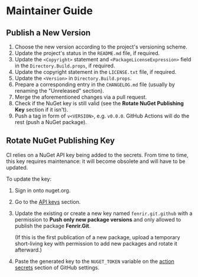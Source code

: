 <!--
SPDX-FileCopyrightText: 2024-2025 Friedrich von Never <friedrich@fornever.me>

SPDX-License-Identifier: MIT
-->

Maintainer Guide
================

Publish a New Version
---------------------
1. Choose the new version according to the project's versioning scheme.
2. Update the project's status in the `README.md` file, if required.
3. Update the `<Copyright>` statement and `<PackageLicenseExpression>` field in the `Directory.Build.props`, if required.
4. Update the copyright statement in the `LICENSE.txt` file, if required.
5. Update the `<Version>` in `Directory.Build.props`.
6. Prepare a corresponding entry in the `CHANGELOG.md` file (usually by renaming the "Unreleased" section).
7. Merge the aforementioned changes via a pull request.
8. Check if the NuGet key is still valid (see the **Rotate NuGet Publishing Key** section if it isn't).
9. Push a tag in form of `v<VERSION>`, e.g. `v0.0.0`. GitHub Actions will do the rest (push a NuGet package).

Rotate NuGet Publishing Key
---------------------------
CI relies on a NuGet API key being added to the secrets.
From time to time, this key requires maintenance: it will become obsolete and will have to be updated.

To update the key:

1. Sign in onto nuget.org.
2. Go to the [API keys][nuget.api-keys] section.
3. Update the existing or create a new key named `fenrir.git.github` with a permission to **Push only new package versions** and only allowed to publish the package **Fenrir.Git**.

   (If this is the first publication of a new package,
   upload a temporary short-living key with permission to add new packages and rotate it afterward.)
4. Paste the generated key to the `NUGET_TOKEN` variable on the [action secrets][github.secrets] section of GitHub settings.

[github.secrets]: https://github.com/ForNeVeR/Fenrir/settings/secrets/actions
[nuget.api-keys]: https://www.nuget.org/account/apikeys
